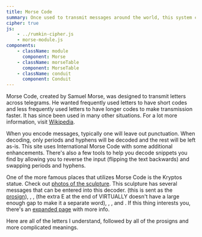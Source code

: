 ```yaml
---
title: Morse Code
summary: Once used to transmit messages around the world, this system can still be used in certain situations to send messages effectively when alternate mediums are not available.
cipher: true
js:
    - ../rumkin-cipher.js
    - morse-module.js
components:
    - className: module
      component: Morse
    - className: morseTable
      component: MorseTable
    - className: conduit
      component: Conduit
---
```


Morse Code, created by Samuel Morse, was designed to transmit letters across telegrams.  He wanted frequently used letters to have short codes and less frequently used letters to have longer codes to make transmission faster.  It has since been used in many other situations.  For a lot more information, visit [Wikipedia](http://www.wikipedia.org/wiki/Morse_code).

When you encode messages, typically one will leave out punctuation. When decoding, only periods and hyphens will be decoded and the rest will be left as-is. This site uses International Morse Code with some additional enhancements. There's also a few tools to help you decode snippets you find by allowing you to reverse the input (flipping the text backwards) and swapping periods and hyphens.

One of the more famous places that utilizes Morse Code is the Kryptos statue. Check out [photos of the sculpture](http://www.voynich.net/Kryptos/). This sculpture has several messages that can be entered into this decoder. <span class="conduit" data-label="SOS" data-topic="morse" data-payload-alphabet="English" data-payload-direction="DECRYPT" data-payload-input="... --- ..."></span> (this is sent as the [prosign](https://en.wikipedia.org/wiki/Prosigns_for_Morse_code)), <span class="conduit" data-label="RQ" data-topic="morse" data-payload-alphabet="English" data-payload-direction="DECRYPT" data-payload-input=".-. --.-"></span>, <span class="conduit" data-label="SHADOW FORCES" data-topic="morse" data-payload-alphabet="English" data-payload-direction="DECRYPT" data-payload-input=". / . / ... .... .- -.. --- .-- / . / .
..-. --- .-. -.-. . ... / . / . / . / . / ."></span>, <span class="conduit" data-label="VIRTUALLY INVISIBLE" data-topic="morse" data-payload-alphabet="English" data-payload-direction="DECRYPT" data-payload-input=". / . / ...- .. .-. - ..- .- .-.. .-.. -.-- .
. / . / . / . / . / .. -. ...- .. ... .. -... .-.. . /"></span> (the extra E at the end of VIRTUALLY doesn't have a large enough gap to make it a separate word), <span class="conduit" data-label="...T IS YOUR POSITION" data-topic="morse" data-payload-alphabet="English" data-payload-direction="DECRYPT" data-payload-input="- / .. ... / -.-- --- ..- .-.
.--. --- ... .. - .. --- -. / ."></span>, <span class="conduit" data-label="DIGETAL INTERPRETATIT" data-topic="morse" data-payload-alphabet="English" data-payload-direction="DECRYPT" data-payload-input=". / -.. .. --. . / - .- .-.. / . / . / .
.. -. - . .-. .--. .-. . - .- - .. -"></span>, and <span class="conduit" data-label="LUCID MEMORY" data-topic="morse" data-payload-alphabet="English" data-payload-direction="DECRYPT" data-payload-input=".-.. ..- -.-. .. -.. / . / . / .
/ -- . -- --- .-. -.-- / . /"></span>. If this thing interests you, there's an [expanded page](../../../reference/kryptos/k0/) with more info.

<div class="module"></div>

Here are all of the letters I understand, followed by all of the prosigns and more complicated meanings.

<div class="morseTable"></div>

